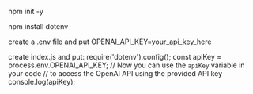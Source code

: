 npm init -y

npm install dotenv

create a .env file and put 
OPENAI_API_KEY=your_api_key_here

create index.js and put:
require('dotenv').config();
const apiKey = process.env.OPENAI_API_KEY;
// Now you can use the `apiKey` variable in your code
// to access the OpenAI API using the provided API key
console.log(apiKey);